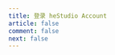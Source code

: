 ```yaml
---
title: 登录 heStudio Account
article: false
comment: false
next: false
---
```


<login />

<script setup>
    import Login from "@Login";
</script>

